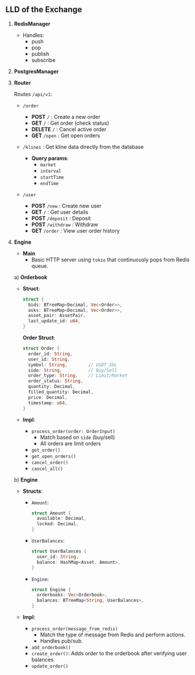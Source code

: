 ## LLD of the Exchange

1. **RedisManager**

   - Handles:
     - push
     - pop
     - publish
     - subscribe

2. **PostgresManager**

3. **Router**

   Routes `/api/v1`:

   - `/order`

     - **POST** `/` : Create a new order
     - **GET** `/` : Get order (check status)
     - **DELETE** `/` : Cancel active order
     - **GET** `/open` : Get open orders

   - `/klines` : Get kline data directly from the database

     - **Query params**:
       - `market`
       - `interval`
       - `startTime`
       - `endTime`

   - `/user`
     - **POST** `/new` : Create new user
     - **GET** `/` : Get user details
     - **POST** `/deposit` : Deposit
     - **POST** `/withdraw` : Withdraw
     - **GET** `/order` : View user order history

4. **Engine**

   - **Main**
     - Basic HTTP server using `tokio` that continuously pops from Redis queue.

   a) **Orderbook**

   - **Struct**:

     ```rust
     struct {
       bids: BTreeMap<Decimal, Vec<Order>>,
       asks: BTreeMap<Decimal, Vec<Order>>,
       asset_pair: AssetPair,
       last_update_id: u64,
     }
     ```

     **Order Struct**:

     ```rust
     struct Order {
       order_id: String,
       user_id: String,
       symbol: String,        // USDT_SOL
       side: String,          // Buy/Sell
       order_type: String,    // Limit/Market
       order_status: String,
       quantity: Decimal,
       filled_quantity: Decimal,
       price: Decimal,
       timestamp: u64,
     }
     ```

   - **Impl**:
     - `process_order(order: OrderInput)`
       - Match based on `side` (buy/sell)
       - All orders are limit orders
     - `get_order()`
     - `get_open_orders()`
     - `cancel_order()`
     - `cancel_all()`

   b) **Engine**

   - **Structs**:

     - `Amount`:

       ```rust
       struct Amount {
         available: Decimal,
         locked: Decimal,
       }
       ```

     - `UserBalances`:

       ```rust
       struct UserBalances {
         user_id: String,
         balance: HashMap<Asset, Amount>,
       }
       ```

     - `Engine`:
       ```rust
       struct Engine {
         orderbooks: Vec<Orderbook>,
         balances: BTreeMap<String, UserBalances>,
       }
       ```

   - **Impl**:
     - `process_order(message_from_redis)`
       - Match the type of message from Redis and perform actions.
       - Handles pub/sub.
     - `add_orderbook()`
     - `create_order()`: Adds order to the orderbook after verifying user balances.
     - `update_order()`

